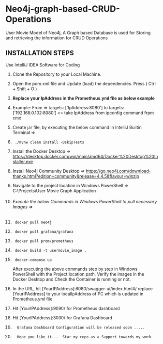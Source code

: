 # Neo4j-graph-based-CRUD-Operations
User Movie Model of Neo4j, A Graph based Database is used for Storing and retrieving the information for CRUD Operations

## INSTALLATION STEPS
Use IntelliJ IDEA Software for Coding
1. Clone the Repository to your Local Machine.
2. Open the  pom.xml file and Update (load) the dependencies. Press ( Ctrl + Shift + O )
3. **Replace your IpAddress in the Prometheus.yml file as below example**
4. Example:  From  =>   targets: ['IpAddress:8080']    to    targets: ['192.168.0.102:8080']   <= take IpAddress from ipconfig command frpm cmd
5. Create jar file, by executing the below command in IntelliJ Builtin Terminal =>   
6.      ./mvnw clean install -DskipTests
7. Install the Docker Desktop => https://desktop.docker.com/win/main/amd64/Docker%20Desktop%20Installer.exe
8. Install Neo4j Community Desktop => https://go.neo4j.com/download-thanks.html?edition=community&release=4.4.5&flavour=winzip
9. Navigate to the project location in Windows PowerShell =>  C:\Projects\User Movie Graph Application
10. ###### Execute the below Commands in Windows PowerShell to pull necessary Images => 
11.      docker pull neo4j 
12.      docker pull grafana/grafana 
13.      docker pull prom/prometheus 
14.      docker build -t usermovie_image . 
15.      docker-compose up
       After executing the above commands step by step in Windows PowerShell with the Project location path, 
            Verify the images in the Docker Desktop and Check the Container is running or not.
            
15.  In the URL, hit  [YourIPAddress]:8080/swagger-ui/index.html#/    replace [YourIPAddress] to your localIpAddress of PC which is updated in Prometheus.yml file
16.  Hit [YourIPAddress]:9090/  for Prometheus dashboard
17.  Hit [YourIPAddress]:3000/  for Grafana Dashboard
18.       Grafana Dashboard Configuration will be released soon ..... 
19.       Hope you like it...  Star my repo as a Support towards my work
       
